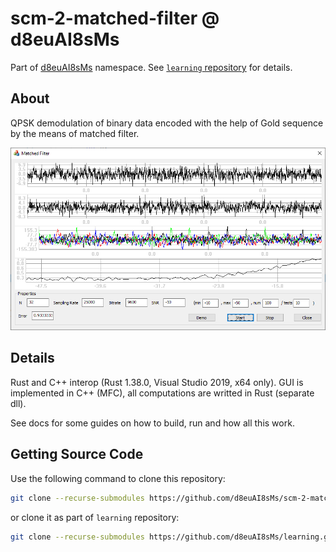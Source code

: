 # scm-2-matched-filter @ d8euAI8sMs

Part of [d8euAI8sMs](https://github.com/d8euAI8sMs) namespace. See [`learning` repository](https://github.com/d8euAI8sMs/learning) for details.

## About

QPSK demodulation of binary data encoded with the help of Gold sequence by the means of matched filter.

![](ui.png)

## Details

Rust and C++ interop (Rust 1.38.0, Visual Studio 2019, x64 only). GUI is implemented in C++ (MFC), all computations are writted in Rust (separate dll).

See docs for some guides on how to build, run and how all this work.

## Getting Source Code

Use the following command to clone this repository:

```sh
git clone --recurse-submodules https://github.com/d8euAI8sMs/scm-2-matched-filter.git
```

or clone it as part of `learning` repository:

```sh
git clone --recurse-submodules https://github.com/d8euAI8sMs/learning.git
```
